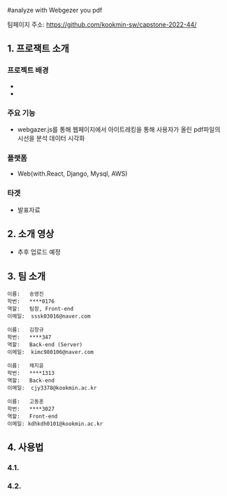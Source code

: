 #analyze with Webgezer you pdf

팀페이지 주소: https://github.com/kookmin-sw/capstone-2022-44/





## 1. 프로잭트 소개

### 프로젝트 배경

* 
* 
            
### 주요 기능

* webgazer.js를 통해 웹페이지에서 아이트레킹을 통해 사용자가 올린 pdf파일의 시선을 분석
  데이터 시각화

### 플랫폼

* Web(with.React, Django, Mysql, AWS)

### 타겟

* 발표자료 



## 2. 소개 영상
* 추후 업로드 예정


## 3. 팀 소개
~~~~~~~~~~
이름:   송영진
학번:   ****0176
역할:   팀장, Front-end
이메일:  sssk03016@naver.com
~~~~~~~~~~
~~~~~~~~~~
이름:   김창규
학번:   ****347
역할:   Back-end (Server)
이메일:  kimc980106@naver.com
~~~~~~~~~~
~~~~~~~~~~
이름:   채지윤
학번:   ****1313
역할:   Back-end
이메일:  cjy3378@kookmin.ac.kr
~~~~~~~~~~
~~~~~~~~~~
이름:   고동훈
학번:   ****3027
역할:   Front-end
이메일: kdhkdh0101@kookmin.ac.kr
~~~~~~~~~~



## 4. 사용법

### 4.1. 

 


### 4.2. 

